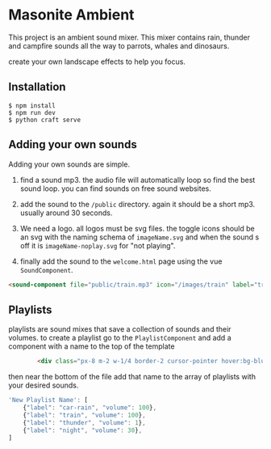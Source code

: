 # Masonite Ambient

This project is an ambient sound mixer. This mixer contains rain, thunder and campfire sounds all the way to parrots, whales and dinosaurs.

create your own landscape effects to help you focus.

## Installation

```
$ npm install
$ npm run dev
$ python craft serve
```

## Adding your own sounds

Adding your own sounds are simple.

1. find a sound mp3. the audio file will automatically loop so find the best sound loop. you can find sounds on free sound websites.

2. add the sound to the `/public` directory. again it should be a short mp3. usually around 30 seconds.

3. We need a logo. all logos must be svg files. the toggle icons should be an svg with the naming schema of `imageName.svg` and when the sound s off it is `imageName-noplay.svg` for "not playing".

4. finally add the sound to the `welcome.html` page using the vue `SoundComponent`.

```html
<sound-component file="public/train.mp3" icon="/images/train" label="train"></sound-component>
```

## Playlists

playlists are sound mixes that save a collection of sounds and their volumes. to create a playlist go to the `PlaylistComponent` and add a component with a name to the top of the template

```html
        <div class="px-8 m-2 w-1/4 border-2 cursor-pointer hover:bg-blue-200 py-6 text-center shadow-xl border-rounded bg-gray-100 border-2 border-gray-300" @click="play('New Playlist Name')"> New Playlist Name </div>
```

then near the bottom of the file add that name to the array of playlists with your desired sounds.

```javascript
'New Playlist Name': [
    {"label": "car-rain", "volume": 100},
    {"label": "train", "volume": 100},
    {"label": "thunder", "volume": 1},
    {"label": "night", "volume": 30},
]
```
